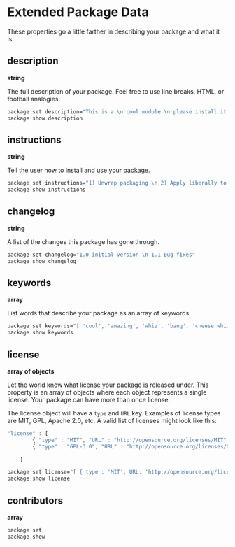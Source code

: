 # Extended Package Data

These properties go a little farther in describing your package and what it is.

## description

**string**

The full description of your package.  Feel free to use line breaks, HTML, or football analogies.

```bash
package set description="This is a \n cool module \n please install it."
package show description
```

## instructions

**string**

Tell the user how to install and use your package.

```bash
package set instructions="1) Unwrap packaging \n 2) Apply liberally to affected site \n 3) profit!"
package show instructions
```

## changelog

**string**

A list of the changes this package has gone through.

```bash
package set changelog="1.0 initial version \n 1.1 Bug fixes"
package show changelog
```

## keywords

**array**

List words that describe your package as an array of keywords.

```bash 
package set keywords="[ 'cool', 'amazing', 'whiz', 'bang', 'cheese whiz' ]" --append
package show keywords
```

## license

**array of objects**

Let the world know what license your package is released under.  This property is an array of objects where each object represents a single license.  Your package can have more than once license.

The license object will have a `type` and `URL` key.  Examples of license types are MIT, GPL, Apache 2.0, etc.  A valid list of licenses might look like this:

```javascript
"license" : [
        { "type" : "MIT", "URL" : "http://opensource.org/licenses/MIT" },
        { "type" : "GPL-3.0", "URL" : "http://opensource.org/licenses/GPL-3.0" }
        
    ]
```


```bash
package set license="[ { type : 'MIT', URL: 'http://opensource.org/licenses/MIT' } ]" --append
package show license
```

## contributors

**array**

```bash
package set 
package show 
```
